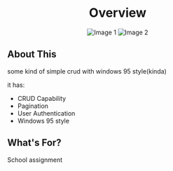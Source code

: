 **<h1 align="center">Overview</h1>**

<p align="center">
    <img src="https://media.discordapp.net/attachments/872130053184565258/1120674711651766333/image.png?width=1249&height=670" alt="Image 1" style="">
    <img src="https://media.discordapp.net/attachments/872130053184565258/1120676484860874772/image.png?width=759&height=670" alt="Image 2" style="">
</p>

## About This

some kind of simple crud with windows 95 style(kinda) 

it has:
- CRUD Capability
- Pagination
- User Authentication
- Windows 95 style

## What's For?

School assignment
